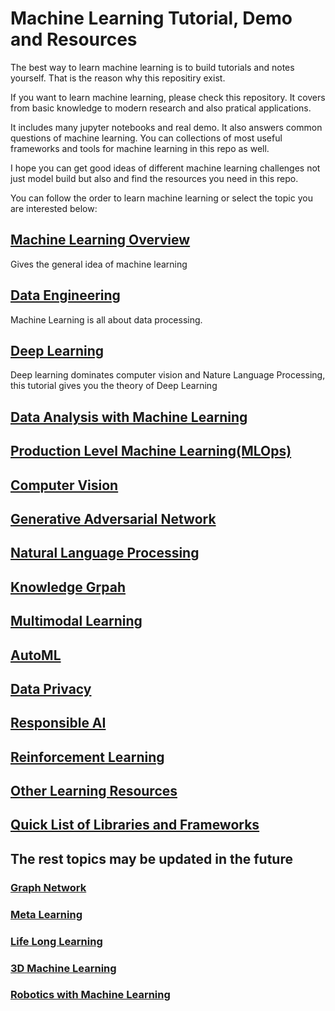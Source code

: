 # Machine Learning Tutorial, Demo and Resources

The best way to learn machine learning is to build tutorials and notes yourself. That is the reason why this repositiry exist.

If you want to learn machine learning, please check this repository. It covers from basic knowledge to modern research and also pratical applications. 

It includes many jupyter notebooks and real demo. It also answers common questions of machine learning. You can collections of most useful frameworks and tools for machine learning in this repo as well.

I hope you can get good ideas of different machine learning challenges not just model build but also  and find the resources you need in this repo.

You can follow the order to learn machine learning or select the topic you are interested below:

## [Machine Learning Overview](Machine_Learning_Overview.md)

Gives the general idea of machine learning

## [Data Engineering](Data_Engineering.md)

Machine Learning is all about data processing.

## [Deep Learning](Deep_Learning.md)

Deep learning dominates computer vision and Nature Language Processing, this tutorial gives you the theory of Deep Learning

## [Data Analysis with Machine Learning](Data_Analysis.md)

## [Production Level Machine Learning(MLOps)](MLOps.md)

## [Computer Vision](Computer_Vision.md)

## [Generative Adversarial Network](Generative_Adversarial_Network.md)

## [Natural Language Processing](Natural_Language_Processing.md)

## [Knowledge Grpah](Knowledge_Graph.md)

## [Multimodal Learning](Multimodal.md)

## [AutoML](autoML.md)

## [Data Privacy](Data_Privacy.md)

## [Responsible AI](Responsible_AI.md)

## [Reinforcement Learning](Reinforcement_Learning.md)

## [Other Learning Resources](Other_Learning_Resources.md)

## [Quick List of Libraries and Frameworks](Libraries_and_Frameworks.md)




## The rest topics may be updated in the future

### [Graph Network](Graph_Network.md)

### [Meta Learning](Meta_Learning.md)

### [Life Long Learning](Life_Long_Learning.md)

### [3D Machine Learning](3D_Machine_Learning.md)

### [Robotics with Machine Learning](Robotics.md)



